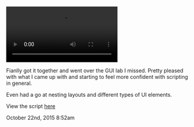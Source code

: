 ![](../../media/131681836059.mp4)

<div class="caption">
<p>Fianlly got it together and went over the GUI lab I missed. Pretty pleased with what I came up with and starting to feel more confident with scripting in general.</p>

<p>Even had a go at nesting layouts and different types of UI elements.</p>

<p>View the script <a href="https://gist.github.com/df37c60a7ead9fde8955">here</a></p>
</div>

<div id="footer">
<span id="timestamp"> October 22nd, 2015 8:52am </span>
</div>